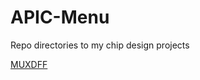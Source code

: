 # APIC-Menu
Repo directories to my chip design projects

[MUXDFF](https://github.com/orpheus016/Multiplexer-D-Flip-Flop)
